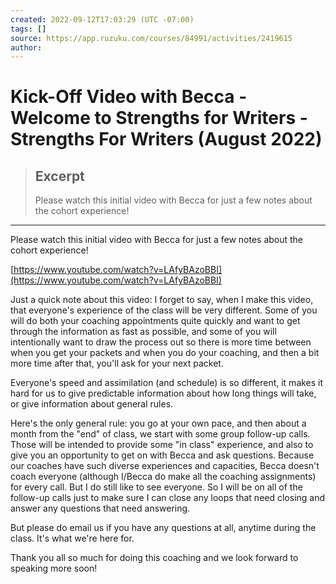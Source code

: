 ```yaml
---
created: 2022-09-12T17:03:29 (UTC -07:00)
tags: []
source: https://app.ruzuku.com/courses/84991/activities/2419615
author: 
---
```


# Kick-Off Video with Becca - Welcome to Strengths for Writers - Strengths For Writers (August 2022)

> ## Excerpt
> Please watch this initial video with Becca for just a few notes about the cohort experience!

---
Please watch this initial video with Becca for just a few notes about the cohort experience!

[https://www.youtube.com/watch?v=LAfyBAzoBBI](https://www.youtube.com/watch?v=LAfyBAzoBBI)

Just a quick note about this video: I forget to say, when I make this video, that everyone's experience of the class will be very different. Some of you will do both your coaching appointments quite quickly and want to get through the information as fast as possible, and some of you will intentionally want to draw the process out so there is more time between when you get your packets and when you do your coaching, and then a bit more time after that, you'll ask for your next packet. 

Everyone's speed and assimilation (and schedule) is so different, it makes it hard for us to give predictable information about how long things will take, or give information about general rules.

Here's the only general rule: you go at your own pace, and then about a month from the "end" of class, we start with some group follow-up calls. Those will be intended to provide some "in class" experience, and also to give you an opportunity to get on with Becca and ask questions. Because our coaches have such diverse experiences and capacities, Becca doesn't coach everyone (although I/Becca do make all the coaching assignments) for every call. But I do still like to see everyone. So I will be on all of the follow-up calls just to make sure I can close any loops that need closing and answer any questions that need answering.

But please do email us if you have any questions at all, anytime during the class. It's what we're here for.

Thank you all so much for doing this coaching and we look forward to speaking more soon!
